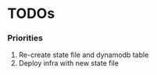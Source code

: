 # TODOs

### Priorities

1.  Re-create state file and dynamodb table
2.  Deploy infra with new state file